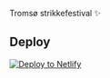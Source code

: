 Tromsø strikkefestival ✨

## Deploy

[![Deploy to Netlify](https://www.netlify.com/img/deploy/button.svg)](https://app.netlify.com/start/deploy?repository=https://github.com/kristianeaw/tromso-strikkefestival)
